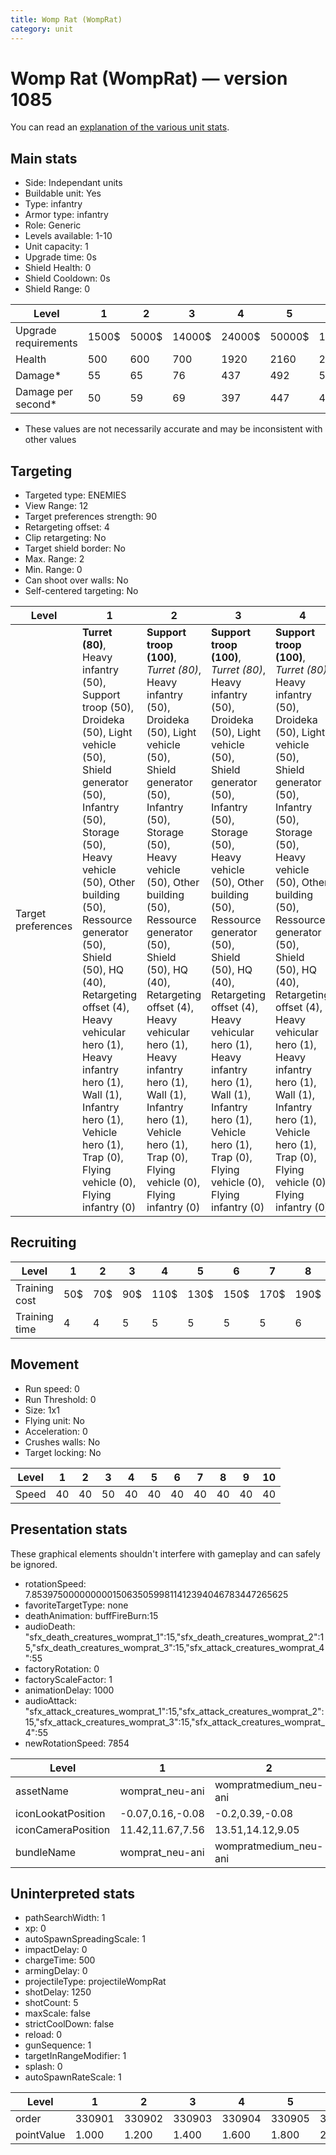 ```yaml
---
title: Womp Rat (WompRat)
category: unit
---
```


# Womp Rat (WompRat) — version 1085

You can read an [explanation  of the various unit stats](unitexplained.md).

## Main stats

  * Side: Independant units
  * Buildable unit: Yes
  * Type: infantry
  * Armor type: infantry
  * Role: Generic
  * Levels available: 1-10
  * Unit capacity: 1
  * Upgrade time: 0s
  * Shield Health: 0
  * Shield Cooldown: 0s
  * Shield Range: 0

|Level               |1    |2    |3     |4     |5     |6      |7      |8      |9       |10      |
|--------------------|-----|-----|------|------|------|-------|-------|-------|--------|--------|
|Upgrade requirements|1500$|5000$|14000$|24000$|50000$|100000$|200000$|750000$|2000000$|4000000$|
|Health              |500  |600  |700   |1920  |2160  |2400   |2640   |2880   |3120    |3600    |
|Damage*             |55   |65   |76    |437   |492   |546    |601    |656    |710     |819     |
|Damage per second*  |50   |59   |69    |397   |447   |496    |546    |596    |645     |744     |

* These values are not necessarily accurate and may be inconsistent with other values

## Targeting

  * Targeted type: ENEMIES
  * View Range: 12
  * Target preferences strength: 90
  * Retargeting offset: 4
  * Clip retargeting: No
  * Target shield border: No
  * Max. Range: 2
  * Min. Range: 0
  * Can shoot over walls: No
  * Self-centered targeting: No

|Level             |1                                                                                                                                                                                                                                                                                                                                                                                                                    |2                                                                                                                                                                                                                                                                                                                                                                                                                       |3                                                                                                                                                                                                                                                                                                                                                                                                                       |4                                                                                                                                                                                                                                                                                                                                                                                                                       |5                                                                                                                                                                                                                                                                                                                                                                                                                       |6                                                                                                                                                                                                                                                                                                                                                                                                                       |7                                                                                                                                                                                                                                                                                                                                                                                                                       |8                                                                                                                                                                                                                                                                                                                                                                                                                       |9                                                                                                                                                                                                                                                                                                                                                                                                                       |10                                                                                                                                                                                                                                                                                                                                                                                                                      |
|------------------|---------------------------------------------------------------------------------------------------------------------------------------------------------------------------------------------------------------------------------------------------------------------------------------------------------------------------------------------------------------------------------------------------------------------|------------------------------------------------------------------------------------------------------------------------------------------------------------------------------------------------------------------------------------------------------------------------------------------------------------------------------------------------------------------------------------------------------------------------|------------------------------------------------------------------------------------------------------------------------------------------------------------------------------------------------------------------------------------------------------------------------------------------------------------------------------------------------------------------------------------------------------------------------|------------------------------------------------------------------------------------------------------------------------------------------------------------------------------------------------------------------------------------------------------------------------------------------------------------------------------------------------------------------------------------------------------------------------|------------------------------------------------------------------------------------------------------------------------------------------------------------------------------------------------------------------------------------------------------------------------------------------------------------------------------------------------------------------------------------------------------------------------|------------------------------------------------------------------------------------------------------------------------------------------------------------------------------------------------------------------------------------------------------------------------------------------------------------------------------------------------------------------------------------------------------------------------|------------------------------------------------------------------------------------------------------------------------------------------------------------------------------------------------------------------------------------------------------------------------------------------------------------------------------------------------------------------------------------------------------------------------|------------------------------------------------------------------------------------------------------------------------------------------------------------------------------------------------------------------------------------------------------------------------------------------------------------------------------------------------------------------------------------------------------------------------|------------------------------------------------------------------------------------------------------------------------------------------------------------------------------------------------------------------------------------------------------------------------------------------------------------------------------------------------------------------------------------------------------------------------|------------------------------------------------------------------------------------------------------------------------------------------------------------------------------------------------------------------------------------------------------------------------------------------------------------------------------------------------------------------------------------------------------------------------|
|Target preferences|**Turret (80)**, Heavy infantry (50), Support troop (50), Droideka (50), Light vehicle (50), Shield generator (50), Infantry (50), Storage (50), Heavy vehicle (50), Other building (50), Ressource generator (50), Shield (50), HQ (40), Retargeting offset (4), Heavy vehicular hero (1), Heavy infantry hero (1), Wall (1), Infantry hero (1), Vehicle hero (1), Trap (0), Flying vehicle (0), Flying infantry (0)|**Support troop (100)**, _Turret (80)_, Heavy infantry (50), Droideka (50), Light vehicle (50), Shield generator (50), Infantry (50), Storage (50), Heavy vehicle (50), Other building (50), Ressource generator (50), Shield (50), HQ (40), Retargeting offset (4), Heavy vehicular hero (1), Heavy infantry hero (1), Wall (1), Infantry hero (1), Vehicle hero (1), Trap (0), Flying vehicle (0), Flying infantry (0)|**Support troop (100)**, _Turret (80)_, Heavy infantry (50), Droideka (50), Light vehicle (50), Shield generator (50), Infantry (50), Storage (50), Heavy vehicle (50), Other building (50), Ressource generator (50), Shield (50), HQ (40), Retargeting offset (4), Heavy vehicular hero (1), Heavy infantry hero (1), Wall (1), Infantry hero (1), Vehicle hero (1), Trap (0), Flying vehicle (0), Flying infantry (0)|**Support troop (100)**, _Turret (80)_, Heavy infantry (50), Droideka (50), Light vehicle (50), Shield generator (50), Infantry (50), Storage (50), Heavy vehicle (50), Other building (50), Ressource generator (50), Shield (50), HQ (40), Retargeting offset (4), Heavy vehicular hero (1), Heavy infantry hero (1), Wall (1), Infantry hero (1), Vehicle hero (1), Trap (0), Flying vehicle (0), Flying infantry (0)|**Support troop (100)**, _Turret (80)_, Heavy infantry (50), Droideka (50), Light vehicle (50), Shield generator (50), Infantry (50), Storage (50), Heavy vehicle (50), Other building (50), Ressource generator (50), Shield (50), HQ (40), Retargeting offset (4), Heavy vehicular hero (1), Heavy infantry hero (1), Wall (1), Infantry hero (1), Vehicle hero (1), Trap (0), Flying vehicle (0), Flying infantry (0)|**Support troop (100)**, _Turret (80)_, Heavy infantry (50), Droideka (50), Light vehicle (50), Shield generator (50), Infantry (50), Storage (50), Heavy vehicle (50), Other building (50), Ressource generator (50), Shield (50), HQ (40), Retargeting offset (4), Heavy vehicular hero (1), Heavy infantry hero (1), Wall (1), Infantry hero (1), Vehicle hero (1), Trap (0), Flying vehicle (0), Flying infantry (0)|**Support troop (100)**, _Turret (80)_, Heavy infantry (50), Droideka (50), Light vehicle (50), Shield generator (50), Infantry (50), Storage (50), Heavy vehicle (50), Other building (50), Ressource generator (50), Shield (50), HQ (40), Retargeting offset (4), Heavy vehicular hero (1), Heavy infantry hero (1), Wall (1), Infantry hero (1), Vehicle hero (1), Trap (0), Flying vehicle (0), Flying infantry (0)|**Support troop (100)**, _Turret (80)_, Heavy infantry (50), Droideka (50), Light vehicle (50), Shield generator (50), Infantry (50), Storage (50), Heavy vehicle (50), Other building (50), Ressource generator (50), Shield (50), HQ (40), Retargeting offset (4), Heavy vehicular hero (1), Heavy infantry hero (1), Wall (1), Infantry hero (1), Vehicle hero (1), Trap (0), Flying vehicle (0), Flying infantry (0)|**Support troop (100)**, _Turret (80)_, Heavy infantry (50), Droideka (50), Light vehicle (50), Shield generator (50), Infantry (50), Storage (50), Heavy vehicle (50), Other building (50), Ressource generator (50), Shield (50), HQ (40), Retargeting offset (4), Heavy vehicular hero (1), Heavy infantry hero (1), Wall (1), Infantry hero (1), Vehicle hero (1), Trap (0), Flying vehicle (0), Flying infantry (0)|**Support troop (100)**, _Turret (80)_, Heavy infantry (50), Droideka (50), Light vehicle (50), Shield generator (50), Infantry (50), Storage (50), Heavy vehicle (50), Other building (50), Ressource generator (50), Shield (50), HQ (40), Retargeting offset (4), Heavy vehicular hero (1), Heavy infantry hero (1), Wall (1), Infantry hero (1), Vehicle hero (1), Trap (0), Flying vehicle (0), Flying infantry (0)|

## Recruiting

|Level        |1  |2  |3  |4   |5   |6   |7   |8   |9   |10  |
|-------------|---|---|---|----|----|----|----|----|----|----|
|Training cost|50$|70$|90$|110$|130$|150$|170$|190$|210$|230$|
|Training time|4  |4  |5  |5   |5   |5   |5   |6   |6   |6   |

## Movement

  * Run speed: 0
  * Run Threshold: 0
  * Size: 1x1
  * Flying unit: No
  * Acceleration: 0
  * Crushes walls: No
  * Target locking: No

|Level|1 |2 |3 |4 |5 |6 |7 |8 |9 |10|
|-----|--|--|--|--|--|--|--|--|--|--|
|Speed|40|40|50|40|40|40|40|40|40|40|

## Presentation stats

These graphical elements shouldn't interfere with gameplay and can safely be ignored.

  * rotationSpeed: 7.8539750000000001506350599811412394046783447265625
  * favoriteTargetType: none
  * deathAnimation: buffFireBurn:15
  * audioDeath: "sfx_death_creatures_womprat_1":15,"sfx_death_creatures_womprat_2":15,"sfx_death_creatures_womprat_3":15,"sfx_attack_creatures_womprat_4":55
  * factoryRotation: 0
  * factoryScaleFactor: 1
  * animationDelay: 1000
  * audioAttack: "sfx_attack_creatures_womprat_1":15,"sfx_attack_creatures_womprat_2":15,"sfx_attack_creatures_womprat_3":15,"sfx_attack_creatures_womprat_4":55
  * newRotationSpeed: 7854

|Level             |1               |2                    |3                   |4               |5                    |6                   |7               |8                    |9                   |10                  |
|------------------|----------------|---------------------|--------------------|----------------|---------------------|--------------------|----------------|---------------------|--------------------|--------------------|
|assetName         |womprat_neu-ani |wompratmedium_neu-ani|wompratlarge_neu-ani|womprat_neu-ani |wompratmedium_neu-ani|wompratlarge_neu-ani|womprat_neu-ani |wompratmedium_neu-ani|wompratlarge_neu-ani|wompratlarge_neu-ani|
|iconLookatPosition|-0.07,0.16,-0.08|-0.2,0.39,-0.08      |-0.07,0.16,-0.08    |-0.07,0.16,-0.08|-0.2,0.39,-0.08      |-0.07,0.16,-0.08    |-0.07,0.16,-0.08|-0.2,0.39,-0.08      |-0.07,0.16,-0.08    |-0.07,0.16,-0.08    |
|iconCameraPosition|11.42,11.67,7.56|13.51,14.12,9.05     |11.42,11.67,7.56    |11.42,11.67,7.56|13.51,14.12,9.05     |11.42,11.67,7.56    |11.42,11.67,7.56|13.51,14.12,9.05     |11.42,11.67,7.56    |11.42,11.67,7.56    |
|bundleName        |womprat_neu-ani |wompratmedium_neu-ani|wompratlarge_neu-ani|womprat_neu-ani |wompratmedium_neu-ani|wompratlarge_neu-ani|womprat_neu-ani |wompratmedium_neu-ani|wompratlarge_neu-ani|wompratlarge_neu-ani|

## Uninterpreted stats

  * pathSearchWidth: 1
  * xp: 0
  * autoSpawnSpreadingScale: 1
  * impactDelay: 0
  * chargeTime: 500
  * armingDelay: 0
  * projectileType: projectileWompRat
  * shotDelay: 1250
  * shotCount: 5
  * maxScale: false
  * strictCoolDown: false
  * reload: 0
  * gunSequence: 1
  * targetInRangeModifier: 1
  * splash: 0
  * autoSpawnRateScale: 1

|Level     |1     |2     |3     |4     |5     |6     |7     |8     |9     |10    |
|----------|------|------|------|------|------|------|------|------|------|------|
|order     |330901|330902|330903|330904|330905|330906|330907|330908|330909|330910|
|pointValue|1.000 |1.200 |1.400 |1.600 |1.800 |2.000 |2.200 |2.400 |2.600 |3.000 |

